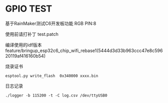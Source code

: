 # GPIO TEST

基于RainMaker测试C6开发板功能 RGB PIN:8

使用前请打补丁 test.patch

编译使用的idf版本  feature/bringup_esp32c6_chip_wifi_rebase1(5444d3d33b963ccc47e8c59620119af416160b54)

烧录证书
```
esptool.py write_flash  0x340000 xxxx.bin
```
日志记录
```
./logger -b 115200 -t -C log.csv /dev/ttyUSB0
```
